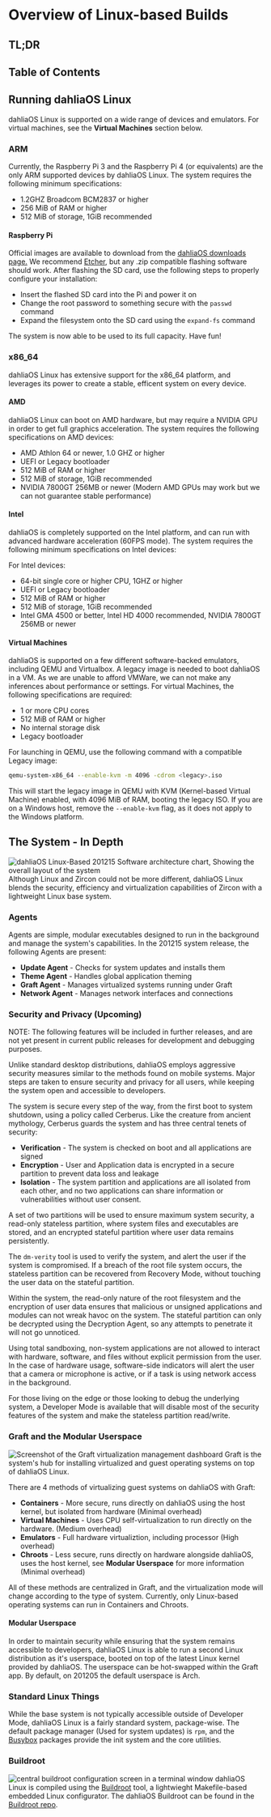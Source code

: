 # Overview of Linux-based Builds
## TL;DR
 
 
## Table of Contents
## Running dahliaOS Linux
dahliaOS Linux is supported on a wide range of devices and emulators. For virtual machines, see the **Virtual Machines** section below.
### ARM
Currently, the Raspberry Pi 3 and the Raspberry Pi 4 (or equivalents) are the only ARM supported devices by dahliaOS Linux. The system requires the following minimum specifications:
* 1.2GHZ Broadcom BCM2837 or higher
* 256 MiB of RAM or higher
* 512 MiB of storage, 1GiB recommended
#### Raspberry Pi
Official images are available to download from the [dahliaOS downloads page.](https://dahliaos.io/download/) We recommend [Etcher](https://www.balena.io/etcher/), but any .zip compatible flashing software should work. After flashing the SD card, use the following steps to properly configure your installation:
* Insert the flashed SD card into the Pi and power it on
* Change the root password to something secure with the `passwd` command
* Expand the filesystem onto the SD card using the `expand-fs` command
 
The system is now able to be used to its full capacity. Have fun!
### x86_64
dahliaOS Linux has extensive support for the x86_64 platform, and leverages its power to create a stable, efficent system on every device.
 
#### AMD
dahliaOS Linux can boot on AMD hardware, but may require a NVIDIA GPU in order to get full graphics acceleration. The system requires the following specifications on AMD devices:
* AMD Athlon 64 or newer, 1.0 GHZ or higher
* UEFI or Legacy bootloader
* 512 MiB of RAM or higher
* 512 MiB of storage, 1GiB recommended
* NVIDIA 7800GT 256MB or newer (Modern AMD GPUs may work but we can not guarantee stable performance)
#### Intel
dahliaOS is completely supported on the Intel platform, and can run with advanced hardware acceleration (60FPS mode). The system requires the following minimum specifications on Intel devices:
 
For Intel devices:
* 64-bit single core or higher CPU, 1GHZ or higher
* UEFI or Legacy bootloader
* 512 MiB of RAM or higher
* 512 MiB of storage, 1GiB recommended
* Intel GMA 4500 or better, Intel HD 4000 recommended, NVIDIA 7800GT 256MB or newer
#### Virtual Machines
dahliaOS is supported on a few different software-backed emulators, including QEMU and Virtualbox. A legacy image is needed to boot dahliaOS in a VM. As we are unable to afford VMWare, we can not make any inferences about performance or settings. For virtual Machines, the following specifications are required:
* 1 or more CPU cores
* 512 MiB of RAM or higher
* No internal storage disk
* Legacy bootloader
 
For launching in QEMU, use the following command with a compatible Legacy image:
```bash
qemu-system-x86_64 --enable-kvm -m 4096 -cdrom <legacy>.iso
```
This will start the legacy image in QEMU with KVM (Kernel-based Virtual Machine) enabled, with 4096 MiB of RAM, booting the legacy ISO. If you are on a Windows host, remove the `--enable-kvm` flag, as it does not apply to the Windows platform.
## The System - In Depth
![dahliaOS Linux-Based 201215 Software architecture chart, Showing the overall layout of the system](assets/charts/arch.png)
Although Linux and Zircon could not be more different, dahliaOS Linux blends the security, efficiency and virtualization capabilities of Zircon with a lightweight Linux base system.
### Agents
Agents are simple, modular executables designed to run in the background and manage the system's capabilities. In the 201215 system release, the following Agents are present:
* **Update Agent** - Checks for system updates and installs them
* **Theme Agent** - Handles global application theming
* **Graft Agent** - Manages virtualized systems running under Graft
* **Network Agent** - Manages network interfaces and connections
### Security and Privacy (Upcoming)
NOTE: The following features will be included in further releases, and are not yet present in current public releases for development and debugging purposes.
 
Unlike standard desktop distributions, dahliaOS employs aggressive security measures similar to the methods found on mobile systems. Major steps are taken to ensure security and privacy for all users, while keeping the system open and accessible to developers.
 
The system is secure every step of the way, from the first boot to system shutdown, using a policy called Cerberus. Like the creature from ancient mythology, Cerberus guards the system and has three central tenets of security:
 
* **Verification** - The system is checked on boot and all applications are signed
* **Encryption** - User and Application data is encrypted in a secure partition to prevent data loss and leakage
* **Isolation** - The system partition and applications are all isolated from each other, and no two applications can share information or vulnerabilities without user consent.
 
A set of two partitions will be used to ensure maximum system security, a read-only stateless partition, where system files and executables are stored, and an encrypted stateful partition where user data remains persistently.
 
The `dm-verity` tool is used to verify the system, and alert the user if the system is compromised. If a breach of the root file system occurs, the stateless partition can be recovered from Recovery Mode, without touching the user data on the stateful partition.
 
Within the system, the read-only nature of the root filesystem and the encryption of user data ensures that malicious or unsigned applications and modules can not wreak havoc on the system. The stateful partition can only be decrypted using the Decryption Agent, so any attempts to penetrate it will not go unnoticed.
 
Using total sandboxing, non-system applications are not allowed to interact with hardware, software, and files without explicit permission from the user. In the case of hardware usage, software-side indicators will alert the user that a camera or microphone is active, or if a task is using network access in the background.
 
For those living on the edge or those looking to debug the underlying system, a Developer Mode is available that will disable most of the security features of the system and make the stateless partition read/write.
### Graft and the Modular Userspace
![Screenshot of the Graft virtualization management dashboard](assets/screenshot/graft.png)
Graft is the system's hub for installing virtualized and guest operating systems on top of dahliaOS Linux.

There are 4 methods of virtualizing guest systems on dahliaOS with Graft:

* **Containers** - More secure, runs directly on dahliaOS using the host kernel, but isolated from hardware (Minimal overhead)
* **Virtual Machines** - Uses CPU self-virtualization to run directly on the hardware. (Medium overhead)
* **Emulators** - Full hardware virtualiztion, including processor (High overhead)
* **Chroots** - Less secure, runs directly on hardware alongside dahliaOS, uses the host kernel, see **Modular Userspace** for more information (Minimal overhead)
  
All of these methods are centralized in Graft, and the virtualization mode will change according to the type of system. Currently, only Linux-based operating systems can run in Containers and Chroots.
#### Modular Userspace
In order to maintain security while ensuring that the system remains accessible to developers, dahliaOS Linux is able to run a second Linux distribution as it's userspace, booted on top of the latest Linux kernel provided by dahliaOS. The userspace can be hot-swapped within the Graft app. By default, on 201205 the default userspace is Arch.
### Standard Linux Things
While the base system is not typically accessible outside of Developer Mode, dahliaOS Linux is a fairly standard system, package-wise. The default package manager  (Used for system updates) is `rpm`, and the [Busybox](https://busybox.net) packages provide the init system and the core utilities.
### Buildroot
![central buildroot configuration screen in a terminal window](assets/screenshot/buildroot.png)
dahliaOS Linux is compiled using the [Buildroot](https://buildroot.org) tool, a lightwieght Makefile-based embedded Linux configurator. The dahliaOS Buildroot can be found in the [Buildroot repo](https://github.com/dahlia-os/buildroot). 


